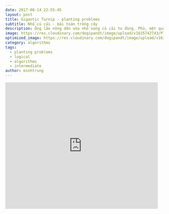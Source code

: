```yaml
---
date: 2017-08-14 22:55:45
layout: post
title: Gigantic Turnip - planting problems
subtitle: Nhổ củ cải - bài toán trồng cây
description: Ông lão nông dân vừa nhổ xong củ cải to đùng. Phù, mệt quá, nhưng không có thời gian nghỉ ngơi nữa, cần phải bắt đầu gieo cấy hạt cho vụ mùa sau thôi. Bạn hãy giúp ông lão tìm ra các cách trồng cây tối ưu nhé!
image: https://res.cloudinary.com/dogipandt/image/upload/v1635742743/Planting-problems_ssyuu8.png
optimized_image: https://res.cloudinary.com/dogipandt/image/upload/v1635742743/Planting-problems_ssyuu8.png
category: algorithms
tags:
  - planting problems
  - logical
  - algorithms
  - intermediate
author: minhtrung
---
```


<iframe src="https://scratch.mit.edu/projects/566509821/embed" allowtransparency="true" width="485" height="402" frameborder="0" scrolling="no" allowfullscreen></iframe>











